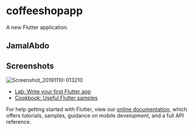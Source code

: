 # coffeeshopapp

A new Flutter application.

## JamalAbdo

## Screenshots


![Screenshot_20191110-013210](https://user-images.githubusercontent.com/8137504/68534394-1c99c180-035a-11ea-9557-bbec71d52582.png)


- [Lab: Write your first Flutter app](https://flutter.dev/docs/get-started/codelab)
- [Cookbook: Useful Flutter samples](https://flutter.dev/docs/cookbook)

For help getting started with Flutter, view our
[online documentation](https://flutter.dev/docs), which offers tutorials,
samples, guidance on mobile development, and a full API reference.

